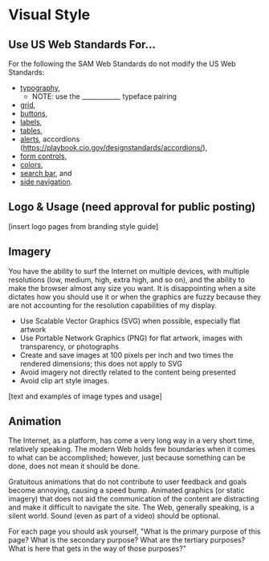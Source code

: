 # Visual Style
## Use US Web Standards For…
For the following the SAM Web Standards do not modify the US Web Standards:
* [typography](https://playbook.cio.gov/designstandards/visual-style/#typography),
	* NOTE: use the ____________ typeface pairing
* [grid](https://playbook.cio.gov/designstandards/grids/),
* [buttons](https://playbook.cio.gov/designstandards/buttons/),
* [labels](https://playbook.cio.gov/designstandards/labels/),
* [tables](https://playbook.cio.gov/designstandards/tables/),
* [alerts](https://playbook.cio.gov/designstandards/alerts/),
accordions (https://playbook.cio.gov/designstandards/accordions/),
* [form controls](https://playbook.cio.gov/designstandards/form-controls/),
* [colors](https://playbook.cio.gov/designstandards/visual-style/#colors),
* [search bar](https://playbook.cio.gov/designstandards/search-bar/), and 
* [side navigation](https://playbook.cio.gov/designstandards/sidenav/).

## Logo & Usage (need approval for public posting)
[insert logo pages from branding style guide]

## Imagery
You have the ability to surf the Internet on multiple devices, with multiple resolutions (low, medium, high, extra high, and so on), and the ability to make the browser almost any size you want. It is disappointing when a site dictates how you should use it or when the graphics are fuzzy because they are not accounting for the resolution capabilities of my display.
 * Use Scalable Vector Graphics (SVG) when possible, especially flat artwork
 * Use Portable Network Graphics (PNG) for flat artwork, images with transparency, or photographs
 * Create and save images at 100 pixels per inch and two times the rendered dimensions; this does not apply to SVG
 * Avoid imagery not directly related to the content being presented
 * Avoid clip art style images.

[text and examples of image types and usage]

## Animation
The Internet, as a platform, has come a very long way in a very short time, relatively speaking. The modern Web holds few boundaries when it comes to what can be accomplished; however, just because something can be done, does not mean it should be done. 

Gratuitous animations that do not contribute to user feedback and goals become annoying, causing a speed bump. Animated graphics (or static imagery) that does not aid the communication of the content are distracting and make it difficult to navigate the site. The Web, generally speaking, is a silent world.  Sound (even as part of a video) should be optional. 

For each page you should ask yourself, "What is the primary purpose of this page? What is the secondary purpose? What are the tertiary purposes? What is here that gets in the way of those purposes?"
